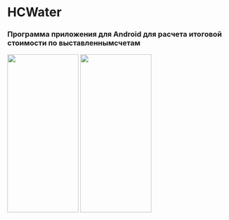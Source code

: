 <h1>HCWater</h1>
<h3>Программа приложения для Android для расчета итоговой стоимости по выставленнымсчетам </h3>

<img src="https://github.com/user-attachments/assets/5bfd9ade-49da-401d-be08-b2049b307b94" width="162" height="360"/>

<img src="https://github.com/user-attachments/assets/cc11b265-7730-4216-946c-4218bc8e454f" width="162" height="360"/>
